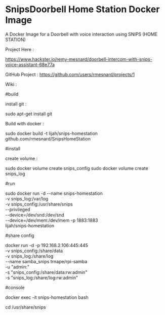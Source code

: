 # SnipsDoorbell Home Station Docker Image


A Docker Image for a Doorbell with voice interaction using SNIPS   (HOME STATION)


Project Here  :

https://www.hackster.io/remy-mesnard/doorbell-intercom-with-snips-voice-assistant-68e77a

GitHub Project :
https://github.com/users/rmesnard/projects/1

Wiki :


#build

install git : 

sudo apt-get install git

Build with docker :

sudo docker build -t lijah/snips-homestation github.com/rmesnard/SnipsHomeStation


#install

create volume :

sudo docker volume create snips_config
sudo docker volume create snips_log

#run 

sudo docker run -d --name snips-homestation \
	-v snips_log:/var/log \
	-v snips_config:/usr/share/snips \
	--privileged \
	--device=/dev/snd:/dev/snd \
	--device=/dev/mem:/dev/mem \-p 1883:1883 \
	lijah/snips-homestation



#share config 


docker run -d -p 192.168.2.106:445:445 \
-v  snips_config:/share/data \
-v  snips_log:/share/log \
--name samba_snips trnape/rpi-samba \
-u "admin:<YOUR PASSWORD>" \
-s "snips_config:/share/data:rw:admin" \
-s "snips_log:/share/log:rw:admin" 

#console

docker exec -it snips-homestation bash

cd /usr/share/snips
